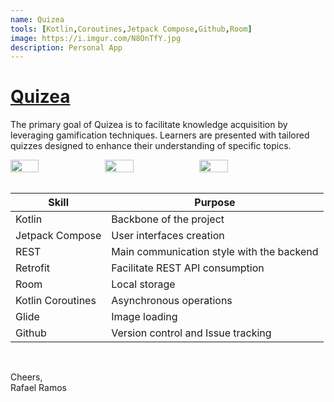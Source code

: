 ```yaml
---
name: Quizea
tools: [Kotlin,Coroutines,Jetpack Compose,Github,Room]
image: https://i.imgur.com/N8OnTfY.jpg
description: Personal App
---
```


# [Quizea](https://play.google.com/store/apps/details?id=com.scookie.quizzapp)

The primary goal of Quizea is to facilitate knowledge acquisition by leveraging gamification techniques.
Learners are presented with tailored quizzes designed to enhance their understanding of specific topics.

<div style="display: flex;">
  <img src="https://i.imgur.com/sRIOwRR.jpg" style="width: 30%; height: 30%;" />
  <img src="https://i.imgur.com/akJ0LYW.jpg" style="width: 30%; height: 30%;" />
  <img src="https://i.imgur.com/lF0Mvag.jpg" style="width: 30%; height: 30%;" />
</div>

<br>

| **Skill** | **Purpose** |
|---|---|
| Kotlin | Backbone of the project |
| Jetpack Compose | User interfaces creation |
| REST | Main communication style with the backend |
| Retrofit | Facilitate REST API consumption |
| Room | Local storage |
| Kotlin Coroutines | Asynchronous operations |
| Glide | Image loading |
| Github | Version control and Issue tracking |

<br>

Cheers,<br>Rafael Ramos

